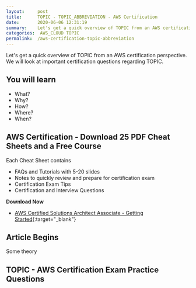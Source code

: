 ```yaml
---
layout:     post
title:      TOPIC - TOPIC_ABBREVIATION - AWS Certification
date:       2020-06-06 12:31:19
summary:    Let's get a quick overview of TOPIC from an AWS certification perspective. We will look at important certification questions regarding TOPIC. 
categories:  AWS_CLOUD TOPIC
permalink:  /aws-certification-topic-abbreviation
---
```


Let's get a quick overview of TOPIC from an AWS certification perspective. We will look at important certification questions regarding TOPIC.

## You will learn
- What?
- Why?
- How?
- Where?
- When?

## AWS Certification - Download 25 PDF Cheat Sheets and a Free Course

Each Cheat Sheet contains
- FAQs and Tutorials with 5-20 slides
- Notes to quickly review and prepare for certification exam
- Certification Exam Tips
- Certification and Interview Questions

**Download Now**
- [AWS Certified Solutions Architect Associate - Getting Started](https://links.in28minutes.com/cloud-in28minutes-teachable-free-link){:target="_blank"}


## Article Begins
Some theory

## TOPIC - AWS Certification Exam Practice Questions


